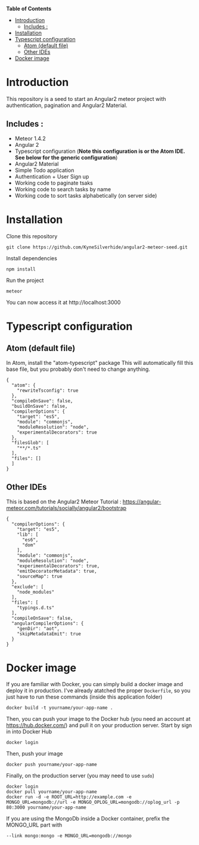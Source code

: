 **Table of Contents**

- [Introduction](#Introduction)
	- [Includes :](#Includes)
- [Installation](#)
- [Typescript configuration](#Installation)
	- [Atom (default file)](#Typescript-configuration)
	- [Other IDEs](#Other-IDEs)
- [Docker image](#Docker-image)

<a name="Introduction"/>

# Introduction
This repository is a seed to start an Angular2 meteor project with authentication, pagination and Angular2 Material.

<a name="Includes"/>

## Includes :
* Meteor 1.4.2
* Angular 2
* Typescript configuration (**Note  this configuration is or the Atom IDE. See below for the generic configuration**)
* Angular2 Material
* Simple Todo application
* Authentication + User Sign up
* Working code to paginate tsaks
* Working code to search tasks by name
* Working code to sort tasks alphabetically (on server side)

<a name="Installation"/>

# Installation
Clone this repository
```
git clone https://github.com/KyneSilverhide/angular2-meteor-seed.git
```

Install dependencies
```
npm install
```

Run the project
```
meteor
```

You can now access it at http://localhost:3000

<a name="Typescript-configuration"/>

# Typescript configuration
## Atom (default file)
In Atom, install the "atom-typescript" package
This will automatically fill this base file, but you probably don't need to change anything.
```
{
  "atom": {
    "rewriteTsconfig": true
  },
  "compileOnSave": false,
  "buildOnSave": false,
  "compilerOptions": {
    "target": "es5",
    "module": "commonjs",
    "moduleResolution": "node",
    "experimentalDecorators": true
  },
  "filesGlob": [
    "**/*.ts"
  ],
  "files": []
  ]
}
```

<a name="Other-IDEs"/>

## Other IDEs 
This is based on the Angular2 Meteor Tutorial : https://angular-meteor.com/tutorials/socially/angular2/bootstrap
```
{
  "compilerOptions": {
    "target": "es5",
    "lib": [
      "es6",
      "dom"
    ],
    "module": "commonjs",
    "moduleResolution": "node",
    "experimentalDecorators": true,
    "emitDecoratorMetadata": true,
    "sourceMap": true
  },
  "exclude": [
    "node_modules"
  ],
  "files": [
    "typings.d.ts"
  ],
  "compileOnSave": false,
  "angularCompilerOptions": {
    "genDir": "aot",
    "skipMetadataEmit": true
  }
}
```

<a name="Docker-image"/>

# Docker image
If you are familiar with Docker, you can simply build a docker image and deploy it in production.
I've already atatched the proper `Dockerfile`, so you just have to run these commands (inside this application folder)
```
docker build -t yourname/your-app-name .
```

Then, you can push your image to the Docker hub (you need an account at https://hub.docker.com/) and pull it on your production server.
Start by sign in into Docker Hub
```
docker login
```
Then, push your image
```
docker push yourname/your-app-name
```

Finally, on the production server (you may need to use `sudo`)
```
docker login
docker pull yourname/your-app-name
docker run -d -e ROOT_URL=http://example.com -e MONGO_URL=mongodb://url -e MONGO_OPLOG_URL=mongodb://oplog_url -p 80:3000 yourname/your-app-name
```

If you are using the MongoDb inside a Docker container, prefix the MONGO_URL part with
```
--link mongo:mongo -e MONGO_URL=mongodb://mongo
```



